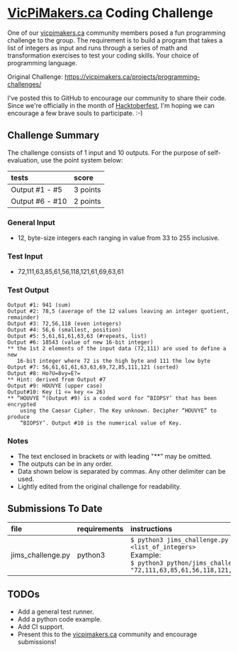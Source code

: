 # [VicPiMakers.ca](https://vicpimakers.ca) Coding Challenge
One of our [vicpimakers.ca](https://vicpimakers.ca) community members posed a fun
programming challenge to the group. The requirement is to build a program that takes
a list of integers as input and runs through a series of math and transformation
exercises to test your coding skills. Your choice of programming language.

Original Challenge: https://vicpimakers.ca/projects/programming-challenges/

I've posted this to GitHub to encourage our community to share their code.
Since we're officially in the month of
[Hacktoberfest](https://hacktoberfest.digitalocean.com/), I'm hoping we can
encourage a few brave souls to participate.  :-)

## Challenge Summary
The challenge consists of 1 input and 10 outputs. For the purpose of self-
evaluation, use the point system below:

| tests           | score    |
|:----------------|:---------|
| Output #1 - #5  | 3 points |
| Output #6 - #10 | 2 points |

### General Input
* 12, byte-size integers each ranging in value from 33 to 255 inclusive.

### Test Input
* 72,111,63,85,61,56,118,121,61,69,63,61

### Test Output
```
Output #1: 941 (sum)
Output #2: 78,5 (average of the 12 values leaving an integer quotient, remainder)
Output #3: 72,56,118 (even integers)
Output #4: 56,6 (smallest, position)
Output #5: 5,61,61,61,63,63 (#repeats, list)
Output #6: 18543 (value of new 16-bit integer)
** the 1st 2 elements of the input data (72,111) are used to define a new
   16-bit integer where 72 is the high byte and 111 the low byte
Output #7: 56,61,61,61,63,63,69,72,85,111,121 (sorted)
Output #8: Ho?U=8vy=E?=
** Hint: derived from Output #7
Output #9: HOUVYE (upper case)
Output#10: Key (1 <= key <= 26)
** “HOUVYE “(Output #9) is a coded word for “BIOPSY’ that has been encrypted
    using the Caesar Cipher. The Key unknown. Decipher “HOUVYE” to produce
    “BIOPSY’. Output #10 is the numerical value of Key.
```

### Notes
* The text enclosed in brackets or with leading "**" may be omitted.
* The outputs can be in any order.
* Data shown below is separated by commas. Any other delimiter can be used.
* Lightly edited from the original challenge for readability.

## Submissions To Date
| file              | requirements  | instructions            | notes                |
|:------------------|:--------------|:------------------------|:---------------------|
| jims_challenge.py | python3       | `$ python3 jims_challenge.py <list_of_integers>`<br/>Example:<br/> `$ python3 python/jims_challenge.py \` <br/> `"72,111,63,85,61,56,118,121,61,69,63,61"` | work in progress     |

## TODOs
* Add a general test runner.
* Add a python code example.
* Add CI support.
* Present this to the [vicpimakers.ca](https://vicpimakers.ca) community and
encourage submissions!
